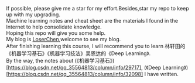 If possible, please give me a star for my effort.Besides,star my repo to keep up with my upgrading.  
Machine learning notes and cheat sheet are the materials I found in the Internet to help consolidate knowledge.  
Hoping this repo will give you some help.  
My blog is [LoserChen](https://blog.csdn.net/qq_35564813?ref=toolbar),welcome to see my blog.   
After finishing learning this course, I will recommend you to learn 林轩田的《机器学习基石》《机器学习技法》吴恩达的《Deep Learning》.  
By the way, the notes about (《机器学习基石》)[https://blog.csdn.net/qq_35564813/column/info/29717], (《Deep Learning》)[https://blog.csdn.net/qq_35564813/column/info/32098] I have written.
